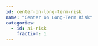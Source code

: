 ```yaml
---
id: center-on-long-term-risk
name: "Center on Long-Term Risk"
categories:
  - id: ai-risk
    fraction: 1
--- 
```

